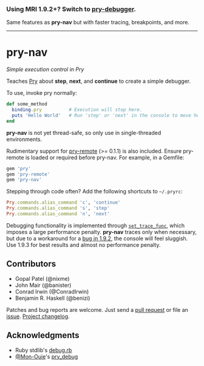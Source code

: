 ### Using MRI 1.9.2+? Switch to [**pry-debugger**][pry-debugger].

Same features as **pry-nav** but with faster tracing, breakpoints, and more.

* * *

pry-nav
=======

_Simple execution control in Pry_

Teaches [Pry][pry] about **step**, **next**, and **continue** to create a simple
debugger.

To use, invoke pry normally:

```ruby
def some_method
  binding.pry          # Execution will stop here.
  puts 'Hello World'   # Run 'step' or 'next' in the console to move here.
end
```

**pry-nav** is not yet thread-safe, so only use in single-threaded environments.

Rudimentary support for [pry-remote][pry-remote] (>= 0.1.1) is also included.
Ensure pry-remote is loaded or required before pry-nav. For example, in a
Gemfile:

```ruby
gem 'pry'
gem 'pry-remote'
gem 'pry-nav'
```

Stepping through code often? Add the following shortcuts to `~/.pryrc`:

```ruby
Pry.commands.alias_command 'c', 'continue'
Pry.commands.alias_command 's', 'step'
Pry.commands.alias_command 'n', 'next'
```

Debugging functionality is implemented through
[`set_trace_func`][set_trace_func], which imposes a large performance
penalty. **pry-nav** traces only when necessary, but due to a workaround for a
[bug in 1.9.2][ruby-bug], the console will feel sluggish. Use 1.9.3 for best
results and almost no performance penalty.


## Contributors

* Gopal Patel (@nixme)
* John Mair (@banister)
* Conrad Irwin (@ConradIrwin)
* Benjamin R. Haskell (@benizi)

Patches and bug reports are welcome. Just send a [pull request][pullrequests] or
file an [issue][issues]. [Project changelog][changelog].


## Acknowledgments

- Ruby stdlib's [debug.rb][debug.rb]
- [@Mon-Ouie][Mon-Ouie]'s [pry_debug][pry_debug]


[pry-debugger]:   https://github.com/nixme/pry-debugger
[pry]:            http://pry.github.com
[pry-remote]:     https://github.com/Mon-Ouie/pry-remote
[set_trace_func]: http://www.ruby-doc.org/core-1.9.3/Kernel.html#method-i-set_trace_func
[ruby-bug]:       http://redmine.ruby-lang.org/issues/3921
[pullrequests]:   https://github.com/nixme/pry-nav/pulls
[issues]:         https://github.com/nixme/pry-nav/issues
[changelog]:      https://github.com/nixme/pry-nav/blob/master/CHANGELOG.md
[debug.rb]:       https://github.com/ruby/ruby/blob/trunk/lib/debug.rb
[Mon-Ouie]:       https://github.com/Mon-Ouie
[pry_debug]:      https://github.com/Mon-Ouie/pry_debug
